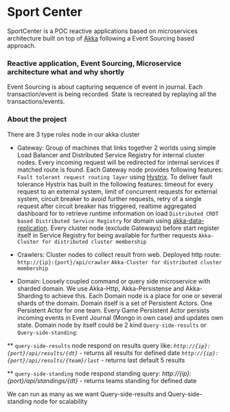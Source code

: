 Sport Center
================
SportCenter is a POC reactive applications based on microservices architecture built on top of [Akka](akka.io) following a Event Sourcing based approach.

### Reactive application, Event Sourcing, Microservice architecture what and why shortly ###
Event Sourcing is about capturing sequence of event in journal. Each transaction/event is being recorded. State is recreated by replaying all the transactions/events.


### About the project ###
There are 3 type roles node in our akka cluster 
* Gateway:  Group of machines that links together 2 worlds using simple Load Balancer and Distributed Service Registry for internal cluster nodes. Every incoming request will be redirected for internal services if matched route is found. Each Gateway node provides following features:
`Fault tolerant request routing layer` using [Hystrix]( http://hystrix.github.com). To deliver fault tolerance Hystrix has built in the following features:
timeout for every request to an external system, limit of concurrent requests for external system, circuit breaker to avoid further requests, retry of a single request after circuit breaker has triggered, realtime aggregated dashboard for to retrieve runtime information on load 
`Distributed CRDT based Distributed Service Registry` for domain using [akka-data-replication](https://github.com/patriknw/akka-data-replication). Every cluster node (exclude Gateways) before start register itself in Service Registry for being available for further requests
`Akka-Cluster for distributed cluster membership`
  
* Crawlers:  Cluster nodes to collect result from web. Deployed http route: `http://{ip}:{port}/api/crawler`
`Akka-Cluster for distributed cluster membership`
  
* Domain:  Loosely coupled command or query side microservice with sharded domain. We use Akka-Http, Akka-Persistense and Akka-Sharding to achieve this. Each Domain node is a place for one or several shards of the domain. Domain itself is a set of Persistent Actors.
One Persistent Actor for one team. Every Game Persistent Actor persists incoming events in Event Journal (Mongo in own case) and updates own state.
Domain node by itself could be 2 kind `Query-side-results` or `Query-side-standing`:

** `query-side-results` node respond on results query like:
  _`http://{ip}:{port}/api/results/{dt}`_ - returns all results for defined date
  _`http://{ip}:{port}/api/results/{team}/last`_ - returns last default 5 results

** `query-side-standing` node respond standing query:
  _http://{ip}:{port}/api/standings/{dt}_ - returns teams standing for defined date

We can run as many as we want Query-side-results and Query-side-standing node for scalability 
